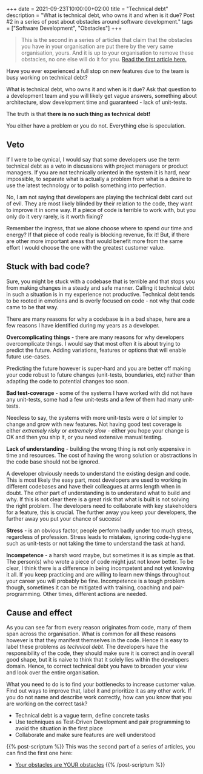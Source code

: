 +++
date = 2021-09-23T10:00:00+02:00
title = "Technical debt"
description = "What is technical debt, who owns it and when is it due? Post #2 in a series of post about obstacles around software development."
tags = ["Software Development", "Obstacles"]
+++
> This is the second in a series of articles that claim that the obstacles you have in your organisation are put there by the very same organisation, yours. And it is up to your organisation to remove these obstacles, no one else will do it for you. [Read the first article here.](/article/your-obstacles-are-your-obstacles/)

Have you ever experienced a full stop on new features due to the team is busy working on technical debt?

What is technical debt, who owns it and when is it due? Ask that question to a development team and you will likely get vague answers, something about architecture, slow development time and guaranteed - lack of unit-tests.

The truth is that **there is no such thing as technical debt!**

You either have a problem or you do not. Everything else is speculation.

## Veto

If I were to be cynical, I would say that some developers use the term technical debt as a veto in discussions with project managers or product managers. If you are not technically oriented in the system it is hard, near impossible, to separate what is actually a problem from what is a desire to use the latest technology or to polish something into perfection.

No, I am not saying that developers are playing the technical debt card out of evil. They are most likely blinded by their relation to the code, they want to improve it in some way. If a piece of code is terrible to work with, but you only do it very rarely, is it worth fixing?

Remember the ingress, that we alone choose where to spend our time and energy? If that piece of code really is blocking revenue, fix it! But, if there are other more important areas that would benefit more from the same effort I would choose the one with the greatest customer value.

## Stuck with bad code?

Sure, you might be stuck with a codebase that is terrible and that stops you from making changes in a steady and safe manner. Calling it technical debt in such a situation is in my experience not productive. Technical debt tends to be rooted in emotions and is overly focused on code - not why that code came to be that way.

There are many reasons for why a codebase is in a bad shape, here are a few reasons I have identified during my years as a developer.

**Overcomplicating things** - there are many reasons for why developers overcomplicate things. I would say that most often it is about trying to predict the future. Adding variations, features or options that will enable future use-cases.

Predicting the future however is super-hard and you are better off making your code robust to future changes (unit-tests, boundaries, etc) rather than adapting the code to potential changes too soon.

**Bad test-coverage** - some of the systems I have worked with did not have any unit-tests, some had a few unit-tests and a few of them had many unit-tests.

Needless to say, the systems with more unit-tests were _a lot_ simpler to change and grow with new features. Not having good test coverage is either _extremely risky_ or _extremely slow_ - either you hope your change is OK and then you ship it, or you need extensive manual testing.

**Lack of understanding** - building the wrong thing is not only expensive in time and resources. The cost of having the wrong solution or abstractions in the code base should not be ignored.

A developer obviously needs to understand the existing design and code. This is most likely the easy part, most developers are used to working in different codebases and have their colleagues at arms length when in doubt. The other part of understanding is to understand what to build and why. If this is not clear there is a great risk that what is built is not solving the right problem. The developers need to collaborate with key stakeholders for a feature, this is crucial. The further away you keep your developers, the further away you put your chance of success!

**Stress** - is an obvious factor, people perform badly under too much stress, regardless of profession. Stress leads to mistakes, ignoring code-hygiene such as unit-tests or not taking the time to understand the task at hand.

**Incompetence** - a harsh word maybe, but sometimes it is as simple as that. The person(s) who wrote a piece of code might just not know better. To be clear, I think there is a difference in being incompetent and not yet knowing it all. If you keep practicing and are willing to learn new things throughout your career you will probably be fine. Incompetence is a tough problem though, sometimes it can be mitigated with training, coaching and pair-programming. Other times, different actions are needed.

## Cause and effect

As you can see far from every reason originates from code, many of them span across the organisation. What is common for all these reasons however is that they manifest themselves in the code. Hence it is easy to label these problems as _technical debt_. The developers have the responsibility of the code, they should make sure it is correct and in overall good shape, but it is naive to think that it solely lies within the developers domain. Hence, to correct technical debt you have to broaden your view and look over the entire organisation.

What you need to do is to find your bottlenecks to increase customer value. Find out ways to improve that, label it and prioritize it as any other work. If you do not name and describe work correctly, how can you know that you are working on the correct task?

- Technical debt is a vague term, define concrete tasks
- Use techniques as Test-Driven Development and pair programming to avoid the situation in the first place
- Collaborate and make sure features are well understood

{{% post-scriptum %}}
This was the second part of a series of articles, you can find the first one here:
- [Your obstacles are YOUR obstacles](/article/your-obstacles-are-your-obstacles/)
{{% /post-scriptum %}}
